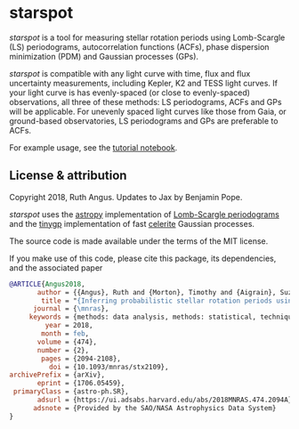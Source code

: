 # starspot

*starspot* is a tool for measuring stellar rotation periods using
Lomb-Scargle (LS) periodograms, autocorrelation functions (ACFs), phase
dispersion minimization (PDM) and Gaussian processes (GPs).


*starspot* is compatible with any light curve with time, flux and flux
uncertainty measurements, including Kepler, K2 and TESS light curves.
If your light curve is has evenly-spaced (or close to evenly-spaced)
observations, all three of these methods: LS periodograms, ACFs and GPs will
be applicable.
For unevenly spaced light curves like those from Gaia, or ground-based
observatories, LS periodograms and GPs are preferable to ACFs.

For example usage, see the [tutorial notebook](https://benjaminpope.github.io/starspot/notebooks/tutorial/).

## License & attribution

Copyright 2018, Ruth Angus. Updates to Jax by Benjamin Pope.

*starspot* uses the [astropy](http://www.astropy.org/) implementation of
[Lomb-Scargle periodograms](http://docs.astropy.org/en/stable/stats/lombscargle.html) and the
[tinygp](https://tinygp.readthedocs.io/) implementation of
fast [celerite](https://celerite.readthedocs.io/en/latest/?badge=latest)
Gaussian processes.

The source code is made available under the terms of the MIT license.

If you make use of this code, please cite this package, its dependencies, and the associated paper 

```bibtex
@ARTICLE{Angus2018,
       author = {{Angus}, Ruth and {Morton}, Timothy and {Aigrain}, Suzanne and {Foreman-Mackey}, Daniel and {Rajpaul}, Vinesh},
        title = "{Inferring probabilistic stellar rotation periods using Gaussian processes}",
      journal = {\mnras},
     keywords = {methods: data analysis, methods: statistical, techniques: photometric, stars: rotation, stars: solar-type, starspots, Astrophysics - Solar and Stellar Astrophysics, Astrophysics - Instrumentation and Methods for Astrophysics},
         year = 2018,
        month = feb,
       volume = {474},
       number = {2},
        pages = {2094-2108},
          doi = {10.1093/mnras/stx2109},
archivePrefix = {arXiv},
       eprint = {1706.05459},
 primaryClass = {astro-ph.SR},
       adsurl = {https://ui.adsabs.harvard.edu/abs/2018MNRAS.474.2094A},
      adsnote = {Provided by the SAO/NASA Astrophysics Data System}
}
```